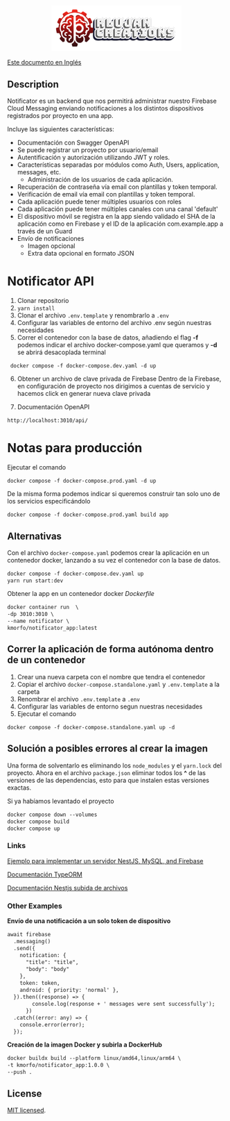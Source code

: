 <p align="center">
  <a href="https://rlujancreations.es" target="blank"><img src="./gitImages/rlujanlogo.png" width="300" alt="RLujanCreations Logo" /></a>
</p>

<a href="README.md" target="blank">Este documento en Inglés</a>

## Description
Notificator es un backend que nos permitirá administrar nuestro Firebase Cloud Messaging enviando notificaciones a los distintos dispositivos registrados por proyecto en una app.

Incluye las siguientes características:
* Documentación con Swagger OpenAPI
* Se puede registrar un proyecto por usuario/email
* Autentificación y autorización utilizando JWT y roles.
* Características separadas por módulos como Auth, Users, application, messages, etc.
  * Administración de los usuarios de cada aplicación.
* Recuperación de contraseña vía email con plantillas y token temporal.
* Verificación de email vía email con plantillas y token temporal.
* Cada aplicación puede tener múltiples usuarios con roles
* Cada aplicación puede tener múltiples canales con una canal 'default'
*	El dispositivo móvil se registra en la app siendo validado el SHA de la aplicación como en Firebase y el ID de la aplicación com.example.app a través de un Guard
* Envío de notificaciones
  * Imagen opcional
  * Extra data opcional en formato JSON 


# Notificator API
1. Clonar repositorio
2. ```yarn install```
3. Clonar el archivo `.env.template` y renombrarlo a `.env`
4. Configurar las variables de entorno del archivo .env según nuestras necesidades
5. Correr el contenedor con la base de datos, añadiendo el flag **-f** podemos indicar el archivo docker-compose.yaml que queramos y **-d** se abrirá desacoplada terminal
```
 docker compose -f docker-compose.dev.yaml -d up 
``` 
6. Obtener un archivo de clave privada de Firebase 
   Dentro de la Firebase, en configuración de proyecto nos dirigimos a cuentas de servicio y hacemos click en generar nueva clave privada

7. Documentación OpenAPI

```
http://localhost:3010/api/
```

# Notas para producción
Ejecutar el comando 
```
docker compose -f docker-compose.prod.yaml -d up 
```
De la misma forma podemos indicar si queremos construir tan solo uno de los servicios especificándolo
```
docker compose -f docker-compose.prod.yaml build app
```   

## Alternativas
Con el archivo `docker-compose.yaml` podemos crear la aplicación en un contenedor docker, lanzando a su vez el contenedor con la base de datos.
```
docker compose -f docker-compose.dev.yaml up
yarn run start:dev

``` 
Obtener la app en un contenedor docker _Dockerfile_

```
docker container run  \
-dp 3010:3010 \
--name notificator \
kmorfo/notificator_app:latest
```

## Correr la aplicación de forma autónoma dentro de un contenedor
1. Crear una nueva carpeta con el nombre que tendra el contenedor
2. Copiar el archivo `docker-compose.standalone.yaml` y `.env.template` a la carpeta
3. Renombrar el archivo `.env.template` a `.env` 
4. Configurar las variables de entorno segun nuestras necesidades
5. Ejecutar el comando
```
docker compose -f docker-compose.standalone.yaml up -d
```

## Solución a posibles errores al crear la imagen
Una forma de solventarlo es eliminando los `node_modules` y el `yarn.lock` del proyecto. Ahora en el archivo `package.json` eliminar todos los **^** de las versiones de las dependencias, esto para que instalen estas versiones exactas.

Si ya habíamos levantado el proyecto
``` 
docker compose down --volumes
docker compose build
docker compose up

```

### Links
[Ejemplo para implementar un servidor NestJS, MySQL, and Firebase](https://blog.logrocket.com/implement-in-app-notifications-nestjs-mysql-firebase)

[Documentación TypeORM](https://orkhan.gitbook.io/typeorm/docs)

[Documentación Nestjs subida de archivos](https://docs.nestjs.com/techniques/file-upload)

### Other Examples
**Envío de una notificación a un solo token de dispositivo**
```
await firebase
  .messaging()
  .send({
    notification: {
      "title": "title",
      "body": "body"
    },
    token: token,
    android: { priority: 'normal' },
  }).then((response) => {
        console.log(response + ' messages were sent successfully');
      })
  .catch((error: any) => {
    console.error(error);
  });

```

**Creación de la imagen Docker y subirla a DockerHub**
```
docker buildx build --platform linux/amd64,linux/arm64 \
-t kmorfo/notificator_app:1.0.0 \
--push .
```

## License

[MIT licensed](LICENSE).
